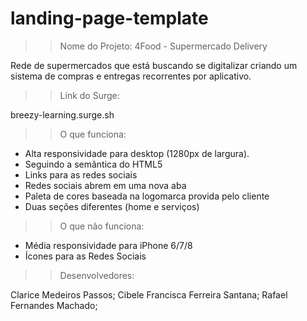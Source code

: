 # landing-page-template

>> Nome do Projeto: 4Food - Supermercado Delivery

Rede de supermercados que está buscando se digitalizar criando um sistema de compras e entregas recorrentes por aplicativo.

>> Link do Surge:  

breezy-learning.surge.sh

>> O que funciona:
- Alta responsividade para desktop (1280px de largura).
- Seguindo a semântica do HTML5
- Links para as redes sociais
- Redes sociais abrem em uma nova aba
- Paleta de cores baseada na logomarca provida pelo cliente
- Duas seções diferentes (home e serviços)


>> O que não funciona:
- Média responsividade para iPhone 6/7/8
- Ícones para as Redes Sociais


>> Desenvolvedores:

Clarice Medeiros Passos;
Cibele Francisca Ferreira Santana;
Rafael Fernandes Machado;

